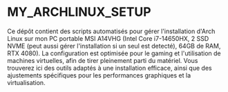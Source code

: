 # MY_ARCHLINUX_SETUP

Ce dépôt contient des scripts automatisés pour gérer l'installation d'Arch Linux sur mon PC portable MSI A14VHG (Intel Core i7-14650HX, 2 SSD NVME (peut aussi gérer l'installation si un seul est detecté), 64GB de RAM, RTX 4080). La configuration est optimisée pour le gaming et l'utilisation de machines virtuelles, afin de tirer pleinement parti du matériel. Vous trouverez ici des outils adaptés à une installation efficace, ainsi que des ajustements spécifiques pour les performances graphiques et la virtualisation.
